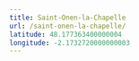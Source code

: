 ```yaml
---
title: Saint-Onen-la-Chapelle
url: /saint-onen-la-chapelle/
latitude: 48.177363400000004
longitude: -2.1732720000000003
---
```

